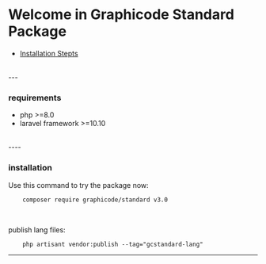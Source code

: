 # Welcome in Graphicode Standard Package
- <a href="#installation">Installation Stepts</a>

<br>
---
<br>

### requirements

- php >=8.0
- laravel framework >=10.10 

<br>
----
<br>


### installation
<div id="installation"></div>

Use this command to try the package now:
```
    composer require graphicode/standard v3.0
```
<br>

publish lang files:
```
    php artisant vendor:publish --tag="gcstandard-lang"
```
___
